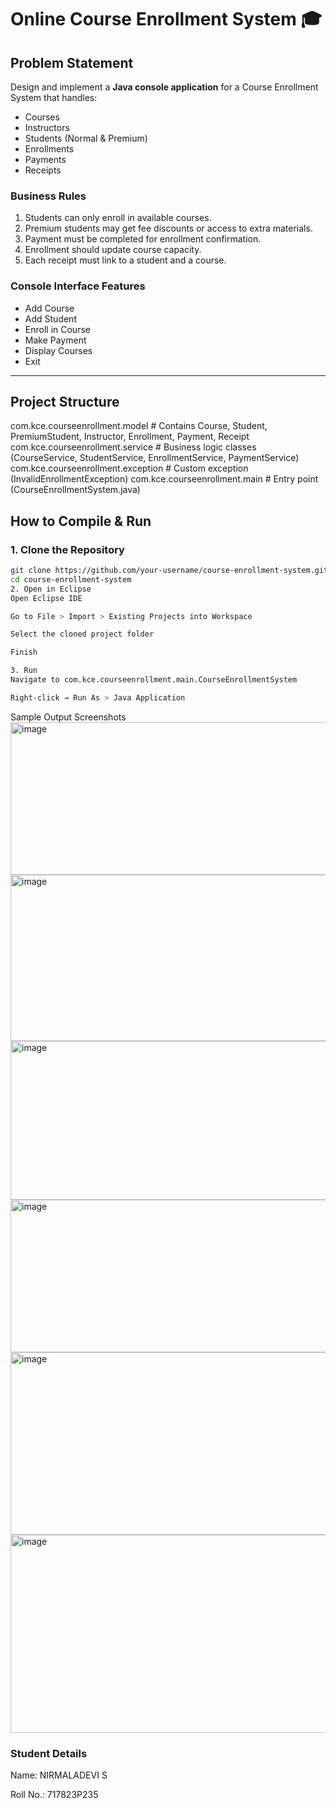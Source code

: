 # Online Course Enrollment System 🎓

## Problem Statement
Design and implement a **Java console application** for a Course Enrollment System that handles:
- Courses  
- Instructors  
- Students (Normal & Premium)  
- Enrollments  
- Payments  
- Receipts  

### Business Rules
1. Students can only enroll in available courses.  
2. Premium students may get fee discounts or access to extra materials.  
3. Payment must be completed for enrollment confirmation.  
4. Enrollment should update course capacity.  
5. Each receipt must link to a student and a course.  

### Console Interface Features
- Add Course  
- Add Student  
- Enroll in Course  
- Make Payment  
- Display Courses  
- Exit  

---

## Project Structure
com.kce.courseenrollment.model # Contains Course, Student, PremiumStudent, Instructor, Enrollment, Payment, Receipt
com.kce.courseenrollment.service # Business logic classes (CourseService, StudentService, EnrollmentService, PaymentService)
com.kce.courseenrollment.exception # Custom exception (InvalidEnrollmentException)
com.kce.courseenrollment.main # Entry point (CourseEnrollmentSystem.java)

## How to Compile & Run

### 1. Clone the Repository
```bash
git clone https://github.com/your-username/course-enrollment-system.git
cd course-enrollment-system
2. Open in Eclipse
Open Eclipse IDE

Go to File > Import > Existing Projects into Workspace

Select the cloned project folder

Finish

3. Run
Navigate to com.kce.courseenrollment.main.CourseEnrollmentSystem

Right-click → Run As > Java Application

```
Sample Output Screenshots
<img width="1107" height="244" alt="image" src="https://github.com/user-attachments/assets/804a21d0-fb45-4ec3-aa96-5159b48ba7d9" />
<img width="1113" height="266" alt="image" src="https://github.com/user-attachments/assets/f191b36c-cd44-4a0f-ac5b-9575ca06abaf" />
<img width="1091" height="254" alt="image" src="https://github.com/user-attachments/assets/bb5a5873-cbeb-4fec-b381-df3c42334e05" />
<img width="1093" height="244" alt="image" src="https://github.com/user-attachments/assets/e9d3498b-2e35-4e81-bd13-82519389710e" />
<img width="1087" height="292" alt="image" src="https://github.com/user-attachments/assets/7d3ddebc-7483-4b36-9556-ff7baebe4212" />
<img width="1085" height="317" alt="image" src="https://github.com/user-attachments/assets/e53dd601-5ee1-4ef5-a253-e7a9b3815b90" />


### Student Details
Name: NIRMALADEVI S

Roll No.: 717823P235
